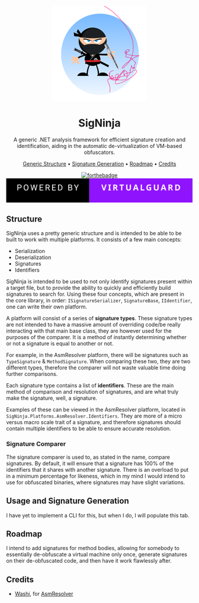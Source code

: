 <div align="center">

<img src="assets/logo.png">

# SigNinja

A generic .NET analysis framework for efficient signature creation and identification, aiding in the automatic de-virtualization of VM-based obfuscators.

[Generic Structure](#structure) • 
[Signature Generation](#usage) • 
[Roadmap](#roadmap) •
[Credits](#credits)

[![forthebadge](https://forthebadge.com/images/badges/made-with-c-sharp.svg)](https://forthebadge.com)
[![forthebadge](assets/virtualguard.svg)](https://virtualguard.io/)

</div>

## Structure

SigNinja uses a pretty generic structure and is intended to be able to be built to work with multiple platforms. It consists of a few main concepts:
 - Serialization
 - Deserialization
 - Signatures
 - Identifiers

SigNinja is intended to be used to not only identify signatures present within a target file, but to provide the ability to quickly and efficiently build signatures to search for. Using these four concepts, which are present in the core library, in order: `ISignatureSerializer`, `SignatureBase`, `IIdentifier`, one can write their own platform.

A platform will consist of a series of **signature types**. These signature types are not intended to have a massive amount of overriding code/be really interacting with that main base class, they are however used for the purposes of the comparer. It is a method of instantly determining whether or not a signature is equal to another or not.

For example, in the AsmResolver platform, there will be signatures such as `TypeSignature` & `MethodSignature`. When comparing these two, they are two different types, therefore the comparer will not waste valuable time doing further comparisons.

Each signature type contains a list of **identifiers**. These are the main method of comparison and resolution of signatures, and are what truly make the signature, well, a signature.

Examples of these can be viewed in the AsmResolver platform, located in `SigNinja.Platforms.AsmResolver.Identifiers`. They are more of a micro versus macro scale trait of a signature, and therefore signatures should contain multiple identifiers to be able to ensure accurate resolution.

### Signature Comparer

The signature comparer is used to, as stated in the name, compare signatures. By default, it will ensure that a signature has 100% of the identifiers that it shares with another signature. There is an overload to put in a minimum percentage for likeness, which in my mind I would intend to use for obfuscated binaries, where signatures may have slight variations.

## Usage and Signature Generation

I have yet to implement a CLI for this, but when I do, I will populate this tab.

## Roadmap

I intend to add signatures for method bodies, allowing for somebody to essentially de-obfuscate a virtual machine only once, generate signatures on their de-obfuscated code, and then have it work flawlessly after.


## Credits
 - [Washi](https://github.com/Washi1337), for [AsmResolver](https://github.com/Washi1337/AsmResolver)



